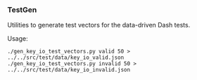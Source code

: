 ### TestGen ###

Utilities to generate test vectors for the data-driven Dash tests.

Usage:

    ./gen_key_io_test_vectors.py valid 50 > ../../src/test/data/key_io_valid.json
    ./gen_key_io_test_vectors.py invalid 50 > ../../src/test/data/key_io_invalid.json
